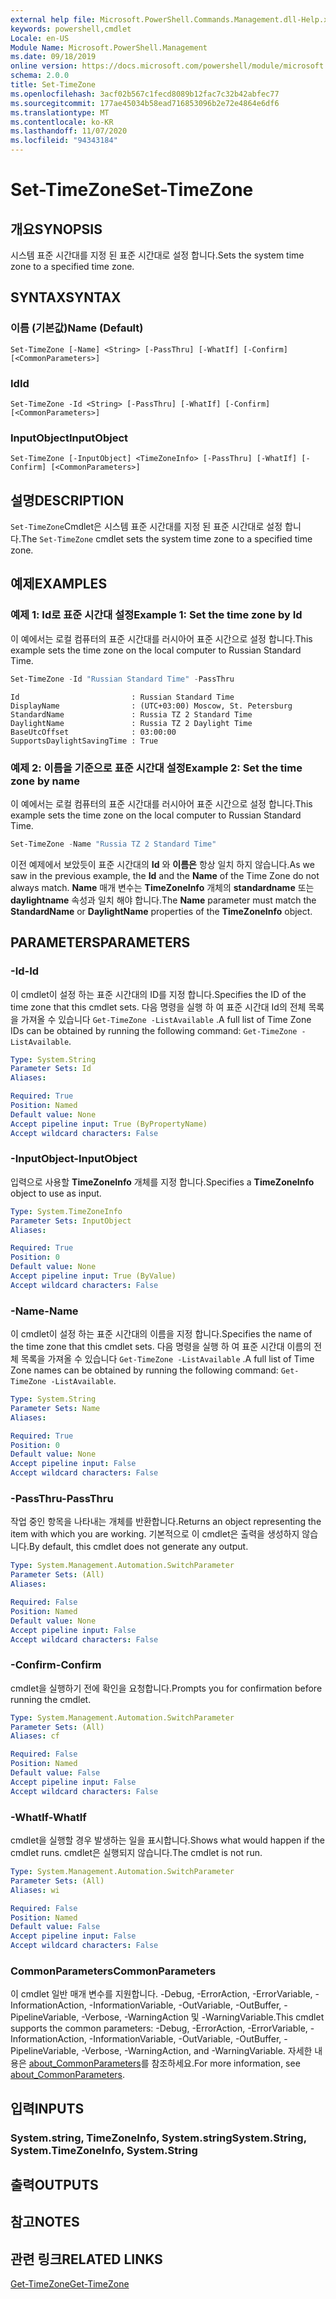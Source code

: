 ```yaml
---
external help file: Microsoft.PowerShell.Commands.Management.dll-Help.xml
keywords: powershell,cmdlet
Locale: en-US
Module Name: Microsoft.PowerShell.Management
ms.date: 09/18/2019
online version: https://docs.microsoft.com/powershell/module/microsoft.powershell.management/set-timezone?view=powershell-5.1&WT.mc_id=ps-gethelp
schema: 2.0.0
title: Set-TimeZone
ms.openlocfilehash: 3acf02b567c1fecd8089b12fac7c32b42abfec77
ms.sourcegitcommit: 177ae45034b58ead716853096b2e72e4864e6df6
ms.translationtype: MT
ms.contentlocale: ko-KR
ms.lasthandoff: 11/07/2020
ms.locfileid: "94343184"
---
```

# <span data-ttu-id="5eec2-103">Set-TimeZone</span><span class="sxs-lookup"><span data-stu-id="5eec2-103">Set-TimeZone</span></span>

## <span data-ttu-id="5eec2-104">개요</span><span class="sxs-lookup"><span data-stu-id="5eec2-104">SYNOPSIS</span></span>
<span data-ttu-id="5eec2-105">시스템 표준 시간대를 지정 된 표준 시간대로 설정 합니다.</span><span class="sxs-lookup"><span data-stu-id="5eec2-105">Sets the system time zone to a specified time zone.</span></span>

## <span data-ttu-id="5eec2-106">SYNTAX</span><span class="sxs-lookup"><span data-stu-id="5eec2-106">SYNTAX</span></span>

### <span data-ttu-id="5eec2-107">이름 (기본값)</span><span class="sxs-lookup"><span data-stu-id="5eec2-107">Name (Default)</span></span>

```
Set-TimeZone [-Name] <String> [-PassThru] [-WhatIf] [-Confirm] [<CommonParameters>]
```

### <span data-ttu-id="5eec2-108">Id</span><span class="sxs-lookup"><span data-stu-id="5eec2-108">Id</span></span>

```
Set-TimeZone -Id <String> [-PassThru] [-WhatIf] [-Confirm] [<CommonParameters>]
```

### <span data-ttu-id="5eec2-109">InputObject</span><span class="sxs-lookup"><span data-stu-id="5eec2-109">InputObject</span></span>

```
Set-TimeZone [-InputObject] <TimeZoneInfo> [-PassThru] [-WhatIf] [-Confirm] [<CommonParameters>]
```

## <span data-ttu-id="5eec2-110">설명</span><span class="sxs-lookup"><span data-stu-id="5eec2-110">DESCRIPTION</span></span>

<span data-ttu-id="5eec2-111">`Set-TimeZone`Cmdlet은 시스템 표준 시간대를 지정 된 표준 시간대로 설정 합니다.</span><span class="sxs-lookup"><span data-stu-id="5eec2-111">The `Set-TimeZone` cmdlet sets the system time zone to a specified time zone.</span></span>

## <span data-ttu-id="5eec2-112">예제</span><span class="sxs-lookup"><span data-stu-id="5eec2-112">EXAMPLES</span></span>

### <span data-ttu-id="5eec2-113">예제 1: Id로 표준 시간대 설정</span><span class="sxs-lookup"><span data-stu-id="5eec2-113">Example 1: Set the time zone by Id</span></span>

<span data-ttu-id="5eec2-114">이 예에서는 로컬 컴퓨터의 표준 시간대를 러시아어 표준 시간으로 설정 합니다.</span><span class="sxs-lookup"><span data-stu-id="5eec2-114">This example sets the time zone on the local computer to Russian Standard Time.</span></span>

```powershell
Set-TimeZone -Id "Russian Standard Time" -PassThru
```

```Output
Id                         : Russian Standard Time
DisplayName                : (UTC+03:00) Moscow, St. Petersburg
StandardName               : Russia TZ 2 Standard Time
DaylightName               : Russia TZ 2 Daylight Time
BaseUtcOffset              : 03:00:00
SupportsDaylightSavingTime : True
```

### <span data-ttu-id="5eec2-115">예제 2: 이름을 기준으로 표준 시간대 설정</span><span class="sxs-lookup"><span data-stu-id="5eec2-115">Example 2: Set the time zone by name</span></span>

<span data-ttu-id="5eec2-116">이 예에서는 로컬 컴퓨터의 표준 시간대를 러시아어 표준 시간으로 설정 합니다.</span><span class="sxs-lookup"><span data-stu-id="5eec2-116">This example sets the time zone on the local computer to Russian Standard Time.</span></span>

```powershell
Set-TimeZone -Name "Russia TZ 2 Standard Time"
```

<span data-ttu-id="5eec2-117">이전 예제에서 보았듯이 표준 시간대의 **Id** 와 **이름은** 항상 일치 하지 않습니다.</span><span class="sxs-lookup"><span data-stu-id="5eec2-117">As we saw in the previous example, the **Id** and the **Name** of the Time Zone do not always match.</span></span>
<span data-ttu-id="5eec2-118">**Name** 매개 변수는 **TimeZoneInfo** 개체의 **standardname** 또는 **daylightname** 속성과 일치 해야 합니다.</span><span class="sxs-lookup"><span data-stu-id="5eec2-118">The **Name** parameter must match the **StandardName** or **DaylightName** properties of the **TimeZoneInfo** object.</span></span>

## <span data-ttu-id="5eec2-119">PARAMETERS</span><span class="sxs-lookup"><span data-stu-id="5eec2-119">PARAMETERS</span></span>

### <span data-ttu-id="5eec2-120">-Id</span><span class="sxs-lookup"><span data-stu-id="5eec2-120">-Id</span></span>

<span data-ttu-id="5eec2-121">이 cmdlet이 설정 하는 표준 시간대의 ID를 지정 합니다.</span><span class="sxs-lookup"><span data-stu-id="5eec2-121">Specifies the ID of the time zone that this cmdlet sets.</span></span> <span data-ttu-id="5eec2-122">다음 명령을 실행 하 여 표준 시간대 Id의 전체 목록을 가져올 수 있습니다 `Get-TimeZone -ListAvailable` .</span><span class="sxs-lookup"><span data-stu-id="5eec2-122">A full list of Time Zone IDs can be obtained by running the following command: `Get-TimeZone -ListAvailable`.</span></span>

```yaml
Type: System.String
Parameter Sets: Id
Aliases:

Required: True
Position: Named
Default value: None
Accept pipeline input: True (ByPropertyName)
Accept wildcard characters: False
```

### <span data-ttu-id="5eec2-123">-InputObject</span><span class="sxs-lookup"><span data-stu-id="5eec2-123">-InputObject</span></span>

<span data-ttu-id="5eec2-124">입력으로 사용할 **TimeZoneInfo** 개체를 지정 합니다.</span><span class="sxs-lookup"><span data-stu-id="5eec2-124">Specifies a **TimeZoneInfo** object to use as input.</span></span>

```yaml
Type: System.TimeZoneInfo
Parameter Sets: InputObject
Aliases:

Required: True
Position: 0
Default value: None
Accept pipeline input: True (ByValue)
Accept wildcard characters: False
```

### <span data-ttu-id="5eec2-125">-Name</span><span class="sxs-lookup"><span data-stu-id="5eec2-125">-Name</span></span>

<span data-ttu-id="5eec2-126">이 cmdlet이 설정 하는 표준 시간대의 이름을 지정 합니다.</span><span class="sxs-lookup"><span data-stu-id="5eec2-126">Specifies the name of the time zone that this cmdlet sets.</span></span> <span data-ttu-id="5eec2-127">다음 명령을 실행 하 여 표준 시간대 이름의 전체 목록을 가져올 수 있습니다 `Get-TimeZone -ListAvailable` .</span><span class="sxs-lookup"><span data-stu-id="5eec2-127">A full list of Time Zone names can be obtained by running the following command: `Get-TimeZone -ListAvailable`.</span></span>

```yaml
Type: System.String
Parameter Sets: Name
Aliases:

Required: True
Position: 0
Default value: None
Accept pipeline input: False
Accept wildcard characters: False
```

### <span data-ttu-id="5eec2-128">-PassThru</span><span class="sxs-lookup"><span data-stu-id="5eec2-128">-PassThru</span></span>

<span data-ttu-id="5eec2-129">작업 중인 항목을 나타내는 개체를 반환합니다.</span><span class="sxs-lookup"><span data-stu-id="5eec2-129">Returns an object representing the item with which you are working.</span></span> <span data-ttu-id="5eec2-130">기본적으로 이 cmdlet은 출력을 생성하지 않습니다.</span><span class="sxs-lookup"><span data-stu-id="5eec2-130">By default, this cmdlet does not generate any output.</span></span>

```yaml
Type: System.Management.Automation.SwitchParameter
Parameter Sets: (All)
Aliases:

Required: False
Position: Named
Default value: None
Accept pipeline input: False
Accept wildcard characters: False
```

### <span data-ttu-id="5eec2-131">-Confirm</span><span class="sxs-lookup"><span data-stu-id="5eec2-131">-Confirm</span></span>

<span data-ttu-id="5eec2-132">cmdlet을 실행하기 전에 확인을 요청합니다.</span><span class="sxs-lookup"><span data-stu-id="5eec2-132">Prompts you for confirmation before running the cmdlet.</span></span>

```yaml
Type: System.Management.Automation.SwitchParameter
Parameter Sets: (All)
Aliases: cf

Required: False
Position: Named
Default value: False
Accept pipeline input: False
Accept wildcard characters: False
```

### <span data-ttu-id="5eec2-133">-WhatIf</span><span class="sxs-lookup"><span data-stu-id="5eec2-133">-WhatIf</span></span>

<span data-ttu-id="5eec2-134">cmdlet을 실행할 경우 발생하는 일을 표시합니다.</span><span class="sxs-lookup"><span data-stu-id="5eec2-134">Shows what would happen if the cmdlet runs.</span></span> <span data-ttu-id="5eec2-135">cmdlet은 실행되지 않습니다.</span><span class="sxs-lookup"><span data-stu-id="5eec2-135">The cmdlet is not run.</span></span>

```yaml
Type: System.Management.Automation.SwitchParameter
Parameter Sets: (All)
Aliases: wi

Required: False
Position: Named
Default value: False
Accept pipeline input: False
Accept wildcard characters: False
```

### <span data-ttu-id="5eec2-136">CommonParameters</span><span class="sxs-lookup"><span data-stu-id="5eec2-136">CommonParameters</span></span>

<span data-ttu-id="5eec2-137">이 cmdlet 일반 매개 변수를 지원합니다. -Debug, -ErrorAction, -ErrorVariable, -InformationAction, -InformationVariable, -OutVariable, -OutBuffer, -PipelineVariable, -Verbose, -WarningAction 및 -WarningVariable.</span><span class="sxs-lookup"><span data-stu-id="5eec2-137">This cmdlet supports the common parameters: -Debug, -ErrorAction, -ErrorVariable, -InformationAction, -InformationVariable, -OutVariable, -OutBuffer, -PipelineVariable, -Verbose, -WarningAction, and -WarningVariable.</span></span> <span data-ttu-id="5eec2-138">자세한 내용은 [about_CommonParameters](https://go.microsoft.com/fwlink/?LinkID=113216)를 참조하세요.</span><span class="sxs-lookup"><span data-stu-id="5eec2-138">For more information, see [about_CommonParameters](https://go.microsoft.com/fwlink/?LinkID=113216).</span></span>

## <span data-ttu-id="5eec2-139">입력</span><span class="sxs-lookup"><span data-stu-id="5eec2-139">INPUTS</span></span>

### <span data-ttu-id="5eec2-140">System.string, TimeZoneInfo, System.string</span><span class="sxs-lookup"><span data-stu-id="5eec2-140">System.String, System.TimeZoneInfo, System.String</span></span>

## <span data-ttu-id="5eec2-141">출력</span><span class="sxs-lookup"><span data-stu-id="5eec2-141">OUTPUTS</span></span>

## <span data-ttu-id="5eec2-142">참고</span><span class="sxs-lookup"><span data-stu-id="5eec2-142">NOTES</span></span>

## <span data-ttu-id="5eec2-143">관련 링크</span><span class="sxs-lookup"><span data-stu-id="5eec2-143">RELATED LINKS</span></span>

[<span data-ttu-id="5eec2-144">Get-TimeZone</span><span class="sxs-lookup"><span data-stu-id="5eec2-144">Get-TimeZone</span></span>](Get-TimeZone.md)
